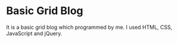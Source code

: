 # Basic Grid Blog
It is a basic grid blog which programmed by me. I used HTML, CSS, JavaScript and jQuery.
